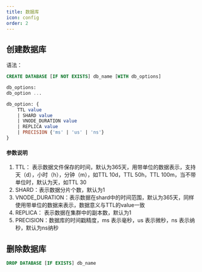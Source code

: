 ```yaml
---
title: 数据库
icon: config
order: 2
---
```


## **创建数据库**

语法：
```sql
CREATE DATABASE [IF NOT EXISTS] db_name [WITH db_options]

db_options:
db_option ...

db_option: {
    TTL value
    | SHARD value
    | VNODE_DURATION value
    | REPLICA value
    | PRECISION {'ms' | 'us' | 'ns'}
}
```

#### 参数说明

1. TTL： 表示数据文件保存的时间，默认为365天，用带单位的数据表示，支持天（d），小时（h），分钟（m），如TTL 10d，TTL 50h，TTL 100m，当不带单位时，默认为天，如TTL 30
2. SHARD：表示数据分片个数，默认为1
3. VNODE_DURATION：表示数据在shard中的时间范围，默认为365天，同样使用带单位的数据来表示，数据意义与TTL的value一致
4. REPLICA： 表示数据在集群中的副本数，默认为1
5. PRECISION：数据库的时间戳精度，ms 表示毫秒，us 表示微秒，ns 表示纳秒，默认为ns纳秒

## 删除数据库

```sql
DROP DATABASE [IF EXISTS] db_name
```

[//]: # (## **修改数据库参数**)

[//]: # (## **查看系统中所有数据库**)

[//]: # (## **显示一个数据库的创建语句**)

[//]: # (## **查看数据库参数**)